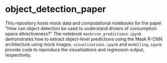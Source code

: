 # object_detection_paper

This repository hosts mock data and computational notebooks for the paper "How can object detection be used to understand drivers of consumption space attractiveness?" The notebook `maskrcnn_predictions.ipynb` demonstrates how to extract object-level predictions using the Mask R-CNN architecture using mock images. `visualisations.ipynb` and `modelling.ipynb` provide code to reproduce the visualisations and regression output, respectively. 
